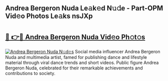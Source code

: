 ## Andrea Bergeron Nuda Le𝚊k𝚎d N𝚞𝚍e - Part-OPM Vid𝚎o Photos Le𝚊ks nsJXp

# <h2><a href="http://fbb7yg.evod.top/?m=Andrea+Bergeron+Nuda">🔗 👉🔴 Andrea Bergeron Nuda Vid𝚎o Ph𝚘t𝚘s</a></h2>

[![Andrea Bergeron Nuda N𝚞d𝚎s](https://i.imgur.com/8V9OHl7.gif)](http://fbb7yg.evod.top/?m=Andrea+Bergeron+Nuda)
Social media influencer Andrea Bergeron Nuda and multimedia artist, famed for publishing dance and lifestyle material through viral dance trends and short videos. Public figure Andrea Bergeron Nuda, celebrated for their remarkable achievements and contributions to society. 
